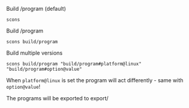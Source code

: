 Build /program (default)
```
scons
```

Build /program
```
scons build/program
```

Build multiple versions
```
scons build/program "build/program#platform@linux" "build/program#option@value"
```

When `platform@linux` is set the program will act differently - same with `option@value`!

The programs will be exported to export/
